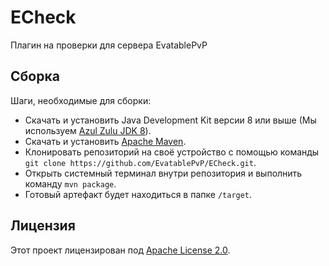 # ECheck
Плагин на проверки для сервера EvatablePvP

## Сборка
Шаги, необходимые для сборки:
- Скачать и установить Java Development Kit версии 8 или выше (Мы используем [Azul Zulu JDK 8](https://www.azul.com/downloads/)).
- Скачать и установить [Apache Maven](https://maven.apache.org/).
- Клонировать репозиторий на своё устройство с помощью команды `git clone https://github.com/EvatablePvP/ECheck.git`.
- Открыть системный терминал внутри репозитория и выполнить команду `mvn package`.
- Готовый артефакт будет находиться в папке `/target`.

## Лицензия
Этот проект лицензирован под [Apache License 2.0](LICENSE.TXT).